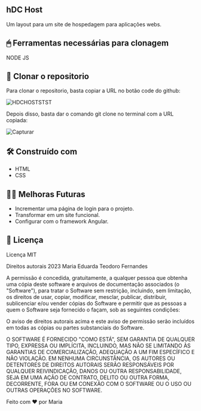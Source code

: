 ## hDC Host

Um layout para um site de hospedagem para aplicações webs.

## 🖱 Ferramentas necessárias para clonagem

NODE JS 


## 🚀 Clonar o repositorio

Para clonar o repositorio, basta copiar a URL no botão code do github: 

![HDCHOSTSTST](https://github.com/maria18-ai/hDC_host/assets/131560480/03562c7f-c1ad-4497-a2d8-cc330e083440)



Depois disso, basta dar o comando git clone no terminal com a URL copiada: 

![Capturar](https://github.com/maria18-ai/cardapio-online/assets/131560480/7e0775a8-1c10-4cf9-924e-27d6a752d68d)


## 🛠 Construído com

* HTML
* CSS

## 👩‍💻 Melhoras Futuras 

- Incrementar uma página de login para o projeto.
- Transformar em um site funcional.
- Configurar com o framework Angular.

## 📄 Licença

Licença MIT

Direitos autorais 2023 Maria Eduarda Teodoro Fernandes

A permissão é concedida, gratuitamente, a qualquer pessoa que obtenha uma cópia deste software e arquivos de documentação associados (o "Software"), para tratar o Software sem restrição, incluindo, sem limitação, os direitos de usar, copiar, modificar, mesclar, publicar, distribuir, sublicenciar e/ou vender cópias do Software e permitir que as pessoas a quem o Software seja fornecido o façam, sob as seguintes condições:

O aviso de direitos autorais acima e este aviso de permissão serão incluídos em todas as cópias ou partes substanciais do Software.

O SOFTWARE É FORNECIDO "COMO ESTÁ", SEM GARANTIA DE QUALQUER TIPO, EXPRESSA OU IMPLÍCITA, INCLUINDO, MAS NÃO SE LIMITANDO ÀS GARANTIAS DE COMERCIALIZAÇÃO, ADEQUAÇÃO A UM FIM ESPECÍFICO E NÃO VIOLAÇÃO. EM NENHUMA CIRCUNSTÂNCIA, OS AUTORES OU DETENTORES DE DIREITOS AUTORAIS SERÃO RESPONSÁVEIS POR QUALQUER REIVINDICAÇÃO, DANOS OU OUTRA RESPONSABILIDADE, SEJA EM UMA AÇÃO DE CONTRATO, DELITO OU OUTRA FORMA, DECORRENTE, FORA OU EM CONEXÃO COM O SOFTWARE OU O USO OU OUTRAS OPERAÇÕES NO SOFTWARE.


Feito com ❤ por Maria
